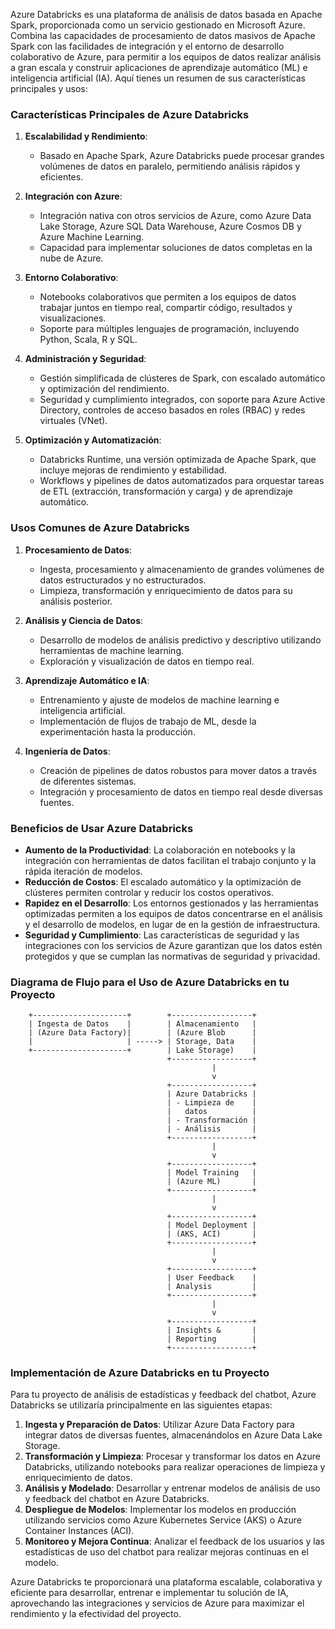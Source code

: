 Azure Databricks es una plataforma de análisis de datos basada en Apache Spark, proporcionada como un servicio gestionado en Microsoft Azure. Combina las capacidades de procesamiento de datos masivos de Apache Spark con las facilidades de integración y el entorno de desarrollo colaborativo de Azure, para permitir a los equipos de datos realizar análisis a gran escala y construir aplicaciones de aprendizaje automático (ML) e inteligencia artificial (IA). Aquí tienes un resumen de sus características principales y usos:

### Características Principales de Azure Databricks

1. **Escalabilidad y Rendimiento**:
   - Basado en Apache Spark, Azure Databricks puede procesar grandes volúmenes de datos en paralelo, permitiendo análisis rápidos y eficientes.

2. **Integración con Azure**:
   - Integración nativa con otros servicios de Azure, como Azure Data Lake Storage, Azure SQL Data Warehouse, Azure Cosmos DB y Azure Machine Learning.
   - Capacidad para implementar soluciones de datos completas en la nube de Azure.

3. **Entorno Colaborativo**:
   - Notebooks colaborativos que permiten a los equipos de datos trabajar juntos en tiempo real, compartir código, resultados y visualizaciones.
   - Soporte para múltiples lenguajes de programación, incluyendo Python, Scala, R y SQL.

4. **Administración y Seguridad**:
   - Gestión simplificada de clústeres de Spark, con escalado automático y optimización del rendimiento.
   - Seguridad y cumplimiento integrados, con soporte para Azure Active Directory, controles de acceso basados en roles (RBAC) y redes virtuales (VNet).

5. **Optimización y Automatización**:
   - Databricks Runtime, una versión optimizada de Apache Spark, que incluye mejoras de rendimiento y estabilidad.
   - Workflows y pipelines de datos automatizados para orquestar tareas de ETL (extracción, transformación y carga) y de aprendizaje automático.

### Usos Comunes de Azure Databricks

1. **Procesamiento de Datos**:
   - Ingesta, procesamiento y almacenamiento de grandes volúmenes de datos estructurados y no estructurados.
   - Limpieza, transformación y enriquecimiento de datos para su análisis posterior.

2. **Análisis y Ciencia de Datos**:
   - Desarrollo de modelos de análisis predictivo y descriptivo utilizando herramientas de machine learning.
   - Exploración y visualización de datos en tiempo real.

3. **Aprendizaje Automático e IA**:
   - Entrenamiento y ajuste de modelos de machine learning e inteligencia artificial.
   - Implementación de flujos de trabajo de ML, desde la experimentación hasta la producción.

4. **Ingeniería de Datos**:
   - Creación de pipelines de datos robustos para mover datos a través de diferentes sistemas.
   - Integración y procesamiento de datos en tiempo real desde diversas fuentes.

### Beneficios de Usar Azure Databricks

- **Aumento de la Productividad**: La colaboración en notebooks y la integración con herramientas de datos facilitan el trabajo conjunto y la rápida iteración de modelos.
- **Reducción de Costos**: El escalado automático y la optimización de clústeres permiten controlar y reducir los costos operativos.
- **Rapidez en el Desarrollo**: Los entornos gestionados y las herramientas optimizadas permiten a los equipos de datos concentrarse en el análisis y el desarrollo de modelos, en lugar de en la gestión de infraestructura.
- **Seguridad y Cumplimiento**: Las características de seguridad y las integraciones con los servicios de Azure garantizan que los datos estén protegidos y que se cumplan las normativas de seguridad y privacidad.

### Diagrama de Flujo para el Uso de Azure Databricks en tu Proyecto

```plaintext
    +---------------------+        +------------------+
    | Ingesta de Datos    |        | Almacenamiento   |
    | (Azure Data Factory)|        | (Azure Blob      |
    |                     | -----> | Storage, Data    |
    +---------------------+        | Lake Storage)    |
                                   +------------------+
                                             |
                                             v
                                   +------------------+
                                   | Azure Databricks |
                                   | - Limpieza de    |
                                   |   datos          |
                                   | - Transformación |
                                   | - Análisis       |
                                   +------------------+
                                             |
                                             v
                                   +------------------+
                                   | Model Training   |
                                   | (Azure ML)       |
                                   +------------------+
                                             |
                                             v
                                   +------------------+
                                   | Model Deployment |
                                   | (AKS, ACI)       |
                                   +------------------+
                                             |
                                             v
                                   +------------------+
                                   | User Feedback    |
                                   | Analysis         |
                                   +------------------+
                                             |
                                             v
                                   +------------------+
                                   | Insights &       |
                                   | Reporting        |
                                   +------------------+
```

### Implementación de Azure Databricks en tu Proyecto

Para tu proyecto de análisis de estadísticas y feedback del chatbot, Azure Databricks se utilizaría principalmente en las siguientes etapas:

1. **Ingesta y Preparación de Datos**: Utilizar Azure Data Factory para integrar datos de diversas fuentes, almacenándolos en Azure Data Lake Storage.
2. **Transformación y Limpieza**: Procesar y transformar los datos en Azure Databricks, utilizando notebooks para realizar operaciones de limpieza y enriquecimiento de datos.
3. **Análisis y Modelado**: Desarrollar y entrenar modelos de análisis de uso y feedback del chatbot en Azure Databricks.
4. **Despliegue de Modelos**: Implementar los modelos en producción utilizando servicios como Azure Kubernetes Service (AKS) o Azure Container Instances (ACI).
5. **Monitoreo y Mejora Continua**: Analizar el feedback de los usuarios y las estadísticas de uso del chatbot para realizar mejoras continuas en el modelo.

Azure Databricks te proporcionará una plataforma escalable, colaborativa y eficiente para desarrollar, entrenar e implementar tu solución de IA, aprovechando las integraciones y servicios de Azure para maximizar el rendimiento y la efectividad del proyecto.
